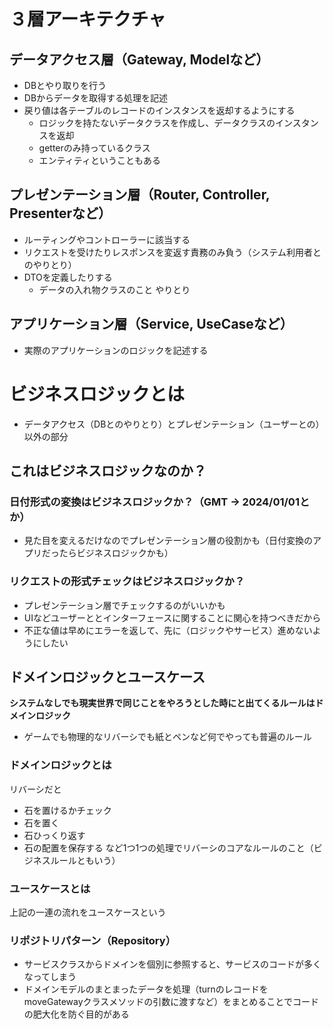 # ３層アーキテクチャ

## データアクセス層（Gateway, Modelなど）
- DBとやり取りを行う
- DBからデータを取得する処理を記述
- 戻り値は各テーブルのレコードのインスタンスを返却するようにする
  - ロジックを持たないデータクラスを作成し、データクラスのインスタンスを返却
  - getterのみ持っているクラス
  - エンティティということもある

## プレゼンテーション層（Router, Controller, Presenterなど）
- ルーティングやコントローラーに該当する
- リクエストを受けたりレスポンスを変返す責務のみ負う（システム利用者とのやりとり）
- DTOを定義したりする
  - データの入れ物クラスのこと
やりとり
## アプリケーション層（Service, UseCaseなど）
- 実際のアプリケーションのロジックを記述する

# ビジネスロジックとは
- データアクセス（DBとのやりとり）とプレゼンテーション（ユーザーとの）以外の部分
## これはビジネスロジックなのか？
### 日付形式の変換はビジネスロジックか？（GMT -> 2024/01/01とか）
- 見た目を変えるだけなのでプレゼンテーション層の役割かも（日付変換のアプリだったらビジネスロジックかも）

### リクエストの形式チェックはビジネスロジックか？
- プレゼンテーション層でチェックするのがいいかも
- UIなどユーザーととインターフェースに関することに関心を持つべきだから
- 不正な値は早めにエラーを返して、先に（ロジックやサービス）進めないようにしたい

## ドメインロジックとユースケース
**システムなしでも現実世界で同じことをやろうとした時にと出てくるルールはドメインロジック**

- ゲームでも物理的なリバーシでも紙とペンなど何でやっても普遍のルール

### ドメインロジックとは
リバーシだと
- 石を置けるかチェック
- 石を置く
- 石ひっくり返す
- 石の配置を保存する
など1つ1つの処理でリバーシのコアなルールのこと（ビジネスルールともいう）

### ユースケースとは
上記の一連の流れをユースケースという

### リポジトリパターン（Repository）
- サービスクラスからドメインを個別に参照すると、サービスのコードが多くなってしまう
- ドメインモデルのまとまったデータを処理（turnのレコードをmoveGatewayクラスメソッドの引数に渡すなど）をまとめることでコードの肥大化を防ぐ目的がある

